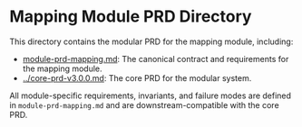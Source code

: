 # Mapping Module PRD Directory

This directory contains the modular PRD for the mapping module, including:
- [module-prd-mapping.md](module-prd-mapping.md): The canonical contract and requirements for the mapping module.
- [../core-prd-v3.0.0.md](../core-prd-v3.0.0.md): The core PRD for the modular system.

All module-specific requirements, invariants, and failure modes are defined in `module-prd-mapping.md` and are downstream-compatible with the core PRD.
